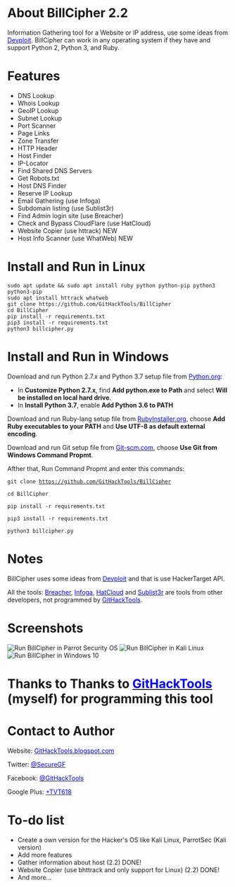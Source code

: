 # About BillCipher 2.2
Information Gathering tool for a Website or IP address, use some ideas from <a href="http://bit.ly/2KU7BMF" target="_blank"><span style="color: blue">Devploit</span></a>.
BillCipher can work in any operating system if they have and support Python 2, Python 3, and Ruby.

# Features
 * DNS Lookup 
 * Whois Lookup
 * GeoIP Lookup
 * Subnet Lookup
 * Port Scanner
 * Page Links
 * Zone Transfer
 * HTTP Header
 * Host Finder
 * IP-Locator
 * Find Shared DNS Servers
 * Get Robots.txt
 * Host DNS Finder
 * Reserve IP Lookup
 * Email Gathering (use Infoga)
 * Subdomain listing (use Sublist3r)
 * Find Admin login site (use Breacher)
 * Check and Bypass CloudFlare (use HatCloud)
 * Website Copier (use httrack) NEW
 * Host Info Scanner (use WhatWeb) NEW
 
 # Install and Run in Linux
    sudo apt update && sudo apt install ruby python python-pip python3 python3-pip
    sudo apt install httrack whatweb
    git clone https://github.com/GitHackTools/BillCipher
    cd BillCipher
    pip install -r requirements.txt
    pip3 install -r requirements.txt
    python3 billcipher.py
    
# Install and Run in Windows
Download and run Python 2.7.x and Python 3.7 setup file from <a href="https://python.org" target="_blank"><span style="color: blue">Python.org</span></a>:

 * In <strong>Customize Python 2.7.x</strong>, find <strong>Add python.exe to Path</strong> and select <strong>Will be installed on local hard drive</strong>.
 * In <strong>Install Python 3.7</strong>, enable <strong>Add Python 3.6 to PATH</strong>

Download and run Ruby-lang setup file from <a href="https://rubyinstaller.org" target="_blank"><span style="color: blue">RubyInstaller.org</span></a>, choose <strong>Add Ruby executables to your PATH</strong> and <strong>Use UTF-8 as default external encoding</strong>.

Download and run Git setup file from <a href="https://Git-scm.com" target="_blank"><span style="color: blue">Git-scm.com</span></a>, choose <strong>Use Git from Windows Command Propmt</strong>.

Afther that, Run Command Propmt and enter this commands:

<code>git clone https://github.com/GitHackTools/BillCipher</code>

<code>cd BillCipher</code>

<code>pip install -r requirements.txt</code>

<code>pip3 install -r requirements.txt</code>

<code>python3 billcipher.py</code>

# Notes
BillCipher uses some ideas from <a href="http://bit.ly/2KU7BMF" target="_blank"><span style="color: blue">Devploit</span></a> and that is use HackerTarget API.

All the tools: <a href="http://bit.ly/2ohlBa5" target="_blank"><span style="color: blue">Breacher</span></a>, <a href="http://bit.ly/2F6ioDW" target="_blank"><span style="color: blue">Infoga</span></a>, <a href="http://bit.ly/2KAJC9m" target="_blank"><span style="color: blue">HatCloud</span></a> and <a href="http://bit.ly/2LCZ18X" target="_blank"><span style="color: blue">Sublist3r</span></a> are tools from other developers, not programmed by <a href="https://github.com/githacktools" target="_blank"><span style="color: blue">GitHackTools</span></a>.

# Screenshots
![Run BillCipher in Parrot Security OS](https://3.bp.blogspot.com/-8DvH0NPGLPM/W3UCK9hqF3I/AAAAAAAANRY/MBI0XiK8WnEzVB13IZdpWhhQgKlYfNDdACLcBGAs/s1600/BillCipher%2BParrotSec.png)
![Run BillCipher in Kali Linux](https://2.bp.blogspot.com/-g-BQCqbWjQ8/W3UCJWgbVgI/AAAAAAAANRU/7NWPE4APngANHIp-cLcQzNQTFBEF3eo-QCLcBGAs/s1600/BillCipher%2BKaliLinux.png)
![Run BillCipher in Windows 10](https://4.bp.blogspot.com/-gFl2fqik788/W3UCJT1CNmI/AAAAAAAANRQ/90nTvfAQXGoFYRyMG1x5JLzRu_Y0INqWwCLcBGAs/s1600/BillCipher%2BWindows%2B10.PNG)

# Thanks to Thanks to <a href="https://githacktools.blogspot.com" target="_blank"><span style="color: blue">GitHackTools</span></a> (myself) for programming this tool

# Contact to Author
Website: <a href="https://githacktools.blogspot.com" target="_blank"><span style="color: blue">GitHackTools.blogspot.com</span></a>

Twitter: <a href="https://twitter.com/SecureGF" target="_blank"><span style="color: blue">@SecureGF</span></a>

Facebook: <a href="https://githacktools.blogspot.com" target="_blank"><span style="color: blue">@GitHackTools</span></a>

Google Plus: <a href="https://plus.google.com/+TVT618" target="_blank"><span style="color: blue">+TVT618</span></a>

# To-do list
 * Create a own version for the Hacker's OS like Kali Linux, ParrotSec (Kali version)
 * Add more features
 * Gather information about host (2.2) DONE!
 * Website Copier (use bhttrack and only support for Linux) (2.2) DONE!
 * And more...
